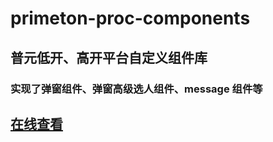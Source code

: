 # primeton-proc-components

## 普元低开、高开平台自定义组件库

### 实现了弹窗组件、弹窗高级选人组件、message 组件等

## [在线查看](https://boom-bo.github.io/primeton-proc-components/)

